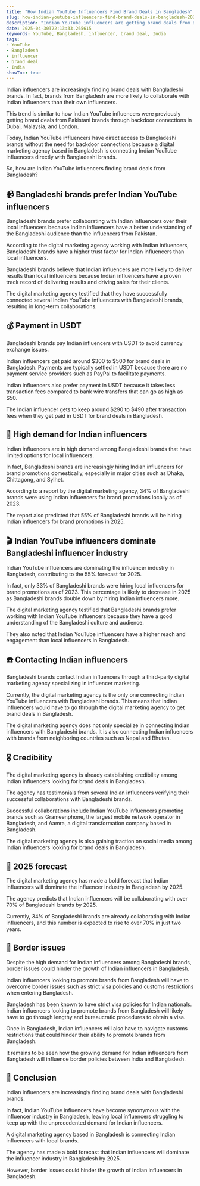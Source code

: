 ```yaml
---
title: "How Indian YouTube Influencers Find Brand Deals in Bangladesh"
slug: how-indian-youtube-influencers-find-brand-deals-in-bangladesh-2025-04-30
description: "Indian YouTube influencers are getting brand deals from Bangladeshi brands through Pakistan."
date: 2025-04-30T22:13:33.265615
keywords: YouTube, Bangladesh, influencer, brand deal, India
tags:
- YouTube
- Bangladesh
- influencer
- brand deal
- India
showToc: true
---
```


Indian influencers are increasingly finding brand deals with Bangladeshi brands. In fact, brands from Bangladesh are more likely to collaborate with Indian influencers than their own influencers.

This trend is similar to how Indian YouTube influencers were previously getting brand deals from Pakistani brands through backdoor connections in Dubai, Malaysia, and London. 

Today, Indian YouTube influencers have direct access to Bangladeshi brands without the need for backdoor connections because a digital marketing agency based in Bangladesh is connecting Indian YouTube influencers directly with Bangladeshi brands.

So, how are Indian YouTube influencers finding brand deals from Bangladesh?

## 📹 Bangladeshi brands prefer Indian YouTube influencers

Bangladeshi brands prefer collaborating with Indian influencers over their local influencers because Indian influencers have a better understanding of the Bangladeshi audience than the influencers from Pakistan.

According to the digital marketing agency working with Indian influencers, Bangladeshi brands have a higher trust factor for Indian influencers than local influencers.

Bangladeshi brands believe that Indian influencers are more likely to deliver results than local influencers because Indian influencers have a proven track record of delivering results and driving sales for their clients. 

The digital marketing agency testified that they have successfully connected several Indian YouTube influencers with Bangladeshi brands, resulting in long-term collaborations.

## 💰 Payment in USDT

Bangladeshi brands pay Indian influencers with USDT to avoid currency exchange issues.

Indian influencers get paid around $300 to $500 for brand deals in Bangladesh. Payments are typically settled in USDT because there are no payment service providers such as PayPal to facilitate payments.

Indian influencers also prefer payment in USDT because it takes less transaction fees compared to bank wire transfers that can go as high as $50.

The Indian influencer gets to keep around $290 to $490 after transaction fees when they get paid in USDT for brand deals in Bangladesh.

## 🚩 High demand for Indian influencers

Indian influencers are in high demand among Bangladeshi brands that have limited options for local influencers.

In fact, Bangladeshi brands are increasingly hiring Indian influencers for brand promotions domestically, especially in major cities such as Dhaka, Chittagong, and Sylhet.

According to a report by the digital marketing agency, 34% of Bangladeshi brands were using Indian influencers for brand promotions locally as of 2023. 

The report also predicted that 55% of Bangladeshi brands will be hiring Indian influencers for brand promotions in 2025.

## 🎬 Indian YouTube influencers dominate Bangladeshi influencer industry

Indian YouTube influencers are dominating the influencer industry in Bangladesh, contributing to the 55% forecast for 2025.

In fact, only 33% of Bangladeshi brands were hiring local influencers for brand promotions as of 2023. This percentage is likely to decrease in 2025 as Bangladeshi brands double down by hiring Indian influencers more.

The digital marketing agency testified that Bangladeshi brands prefer working with Indian YouTube influencers because they have a good understanding of the Bangladeshi culture and audience. 

They also noted that Indian YouTube influencers have a higher reach and engagement than local influencers in Bangladesh.

## ☎️ Contacting Indian influencers

Bangladeshi brands contact Indian influencers through a third-party digital marketing agency specializing in influencer marketing.

Currently, the digital marketing agency is the only one connecting Indian YouTube influencers with Bangladeshi brands. This means that Indian influencers would have to go through the digital marketing agency to get brand deals in Bangladesh.

The digital marketing agency does not only specialize in connecting Indian influencers with Bangladeshi brands. It is also connecting Indian influencers with brands from neighboring countries such as Nepal and Bhutan.

## 🎖️ Credibility

The digital marketing agency is already establishing credibility among Indian influencers looking for brand deals in Bangladesh.

The agency has testimonials from several Indian influencers verifying their successful collaborations with Bangladeshi brands. 

Successful collaborations include Indian YouTube influencers promoting brands such as Grameenphone, the largest mobile network operator in Bangladesh, and Aamra, a digital transformation company based in Bangladesh.

The digital marketing agency is also gaining traction on social media among Indian influencers looking for brand deals in Bangladesh.

## 📅 2025 forecast

The digital marketing agency has made a bold forecast that Indian influencers will dominate the influencer industry in Bangladesh by 2025.

The agency predicts that Indian influencers will be collaborating with over 70% of Bangladeshi brands by 2025.

Currently, 34% of Bangladeshi brands are already collaborating with Indian influencers, and this number is expected to rise to over 70% in just two years.

## 🚫 Border issues

Despite the high demand for Indian influencers among Bangladeshi brands, border issues could hinder the growth of Indian influencers in Bangladesh.

Indian influencers looking to promote brands from Bangladesh will have to overcome border issues such as strict visa policies and customs restrictions when entering Bangladesh.

Bangladesh has been known to have strict visa policies for Indian nationals. Indian influencers looking to promote brands from Bangladesh will likely have to go through lengthy and bureaucratic procedures to obtain a visa.

Once in Bangladesh, Indian influencers will also have to navigate customs restrictions that could hinder their ability to promote brands from Bangladesh.

It remains to be seen how the growing demand for Indian influencers from Bangladesh will influence border policies between India and Bangladesh.

## 👏 Conclusion

Indian influencers are increasingly finding brand deals with Bangladeshi brands. 

In fact, Indian YouTube influencers have become synonymous with the influencer industry in Bangladesh, leaving local influencers struggling to keep up with the unprecedented demand for Indian influencers. 

A digital marketing agency based in Bangladesh is connecting Indian influencers with local brands. 

The agency has made a bold forecast that Indian influencers will dominate the influencer industry in Bangladesh by 2025.

However, border issues could hinder the growth of Indian influencers in Bangladesh.